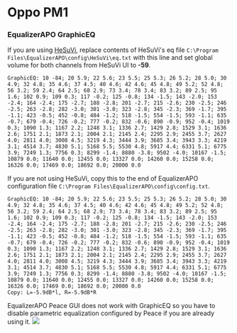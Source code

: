 # Oppo PM1
### EqualizerAPO GraphicEQ
If you are using [HeSuVi](https://sourceforge.net/projects/hesuvi/), replace contents of HeSuVi's eq file `C:\Program Files\EqualizerAPO\config\HeSuVi\eq.txt` with this line and set global volume for both channels from HeSuVi UI to **-59**.
```
GraphicEQ: 10 -84; 20 5.9; 22 5.6; 23 5.5; 25 5.3; 26 5.2; 28 5.0; 30 4.9; 32 4.8; 35 4.6; 37 4.5; 40 4.6; 42 4.6; 45 4.8; 49 5.2; 52 4.8; 56 3.2; 59 2.4; 64 2.5; 68 2.9; 73 3.4; 78 3.4; 83 3.2; 89 2.5; 95 1.6; 102 0.9; 109 0.3; 117 -0.2; 125 -0.8; 134 -1.5; 143 -2.0; 153 -2.4; 164 -2.4; 175 -2.7; 188 -2.8; 201 -2.7; 215 -2.6; 230 -2.5; 246 -2.5; 263 -2.8; 282 -3.0; 301 -3.0; 323 -2.8; 345 -2.3; 369 -1.7; 395 -1.1; 423 -0.5; 452 -0.8; 484 -1.2; 518 -1.5; 554 -1.5; 593 -1.1; 635 -0.7; 679 -0.4; 726 -0.2; 777 -0.2; 832 -0.6; 890 -0.9; 952 -0.4; 1019 0.3; 1090 1.3; 1167 2.2; 1248 3.1; 1336 2.7; 1429 2.8; 1529 3.1; 1636 2.6; 1751 2.1; 1873 2.1; 2004 2.1; 2145 2.4; 2295 2.9; 2455 3.7; 2627 4.0; 2811 4.0; 3008 4.5; 3219 4.3; 3444 3.9; 3685 3.4; 3943 3.3; 4219 3.1; 4514 3.7; 4830 5.1; 5168 5.5; 5530 4.8; 5917 4.4; 6331 5.1; 6775 3.9; 7249 1.3; 7756 0.3; 8299 -1.4; 8880 -3.8; 9502 -4.0; 10167 -1.5; 10879 0.0; 11640 0.0; 12455 0.0; 13327 0.0; 14260 0.0; 15258 0.0; 16326 0.0; 17469 0.0; 18692 0.0; 20000 0.0
```
If you are not using HeSuVi, copy this to the end of EqualizerAPO configuration file `C:\Program Files\EqualizerAPO\config\config.txt`.
```
GraphicEQ: 10 -84; 20 5.9; 22 5.6; 23 5.5; 25 5.3; 26 5.2; 28 5.0; 30 4.9; 32 4.8; 35 4.6; 37 4.5; 40 4.6; 42 4.6; 45 4.8; 49 5.2; 52 4.8; 56 3.2; 59 2.4; 64 2.5; 68 2.9; 73 3.4; 78 3.4; 83 3.2; 89 2.5; 95 1.6; 102 0.9; 109 0.3; 117 -0.2; 125 -0.8; 134 -1.5; 143 -2.0; 153 -2.4; 164 -2.4; 175 -2.7; 188 -2.8; 201 -2.7; 215 -2.6; 230 -2.5; 246 -2.5; 263 -2.8; 282 -3.0; 301 -3.0; 323 -2.8; 345 -2.3; 369 -1.7; 395 -1.1; 423 -0.5; 452 -0.8; 484 -1.2; 518 -1.5; 554 -1.5; 593 -1.1; 635 -0.7; 679 -0.4; 726 -0.2; 777 -0.2; 832 -0.6; 890 -0.9; 952 -0.4; 1019 0.3; 1090 1.3; 1167 2.2; 1248 3.1; 1336 2.7; 1429 2.8; 1529 3.1; 1636 2.6; 1751 2.1; 1873 2.1; 2004 2.1; 2145 2.4; 2295 2.9; 2455 3.7; 2627 4.0; 2811 4.0; 3008 4.5; 3219 4.3; 3444 3.9; 3685 3.4; 3943 3.3; 4219 3.1; 4514 3.7; 4830 5.1; 5168 5.5; 5530 4.8; 5917 4.4; 6331 5.1; 6775 3.9; 7249 1.3; 7756 0.3; 8299 -1.4; 8880 -3.8; 9502 -4.0; 10167 -1.5; 10879 0.0; 11640 0.0; 12455 0.0; 13327 0.0; 14260 0.0; 15258 0.0; 16326 0.0; 17469 0.0; 18692 0.0; 20000 0.0
Copy: L=-5.9dB*l, R=-5.9dB*R
```
EqualizerAPO Peace GUI does not work with GraphicEQ so you have to disable parametric equalization configured by Peace if you are already using it.
![](https://raw.githubusercontent.com/jaakkopasanen/AutoEq/master/results/Sonoma%20Model%20One/headphoncecom/onear/Oppo%20PM1/Oppo%20PM1.png)
